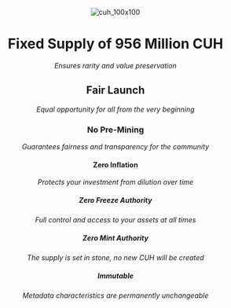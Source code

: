 
<div align="center">


![cuh_100x100](https://github.com/cuhmeme/cuhmeme.github.io/assets/163156080/492c9bd3-84f4-4ca7-a9fa-568c84f156e0)

# **Fixed Supply** of **956 Million CUH**<br> 
*Ensures rarity and value preservation*

## **Fair Launch**<br> 
*Equal opportunity for all from the very beginning*

### **No Pre-Mining**<br> 
*Guarantees fairness and transparency for the community*

#### **Zero Inflation**<br> 
*Protects your investment from dilution over time*

##### **Zero Freeze Authority**<br> 
*Full control and access to your assets at all times*

##### **Zero Mint Authority**<br> 
*The supply is set in stone, no new CUH will be created*

##### **Immutable**<br> 
*Metadata characteristics are permanently unchangeable*


</div>
